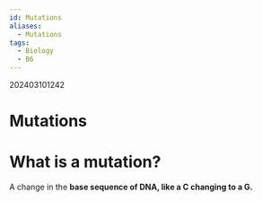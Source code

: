 ```yaml
---
id: Mutations
aliases:
  - Mutations
tags:
  - Biology
  - B6
---
```

202403101242

# Mutations

# What is a mutation?

A change in the **base sequence of DNA, like a C changing to a G.** 
